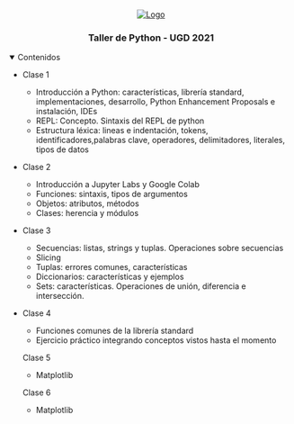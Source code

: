 <!-- PROJECT LOGO -->
<br />
<p align="center">
  <a href="https://www.python.org">
    <img src="https://www.python.org/static/community_logos/python-logo.png" alt="Logo">
  </a>

  <h3 align="center">Taller de Python - UGD 2021</h3>
</p>

<!-- TABLE OF CONTENTS -->
<details open="open">
  <summary>Contenidos</summary>
  <ul>
    <li>
      <p>Clase 1</p>
      <ul>
        <li>Introducción a Python: características, librería standard, implementaciones, desarrollo, Python Enhancement Proposals e instalación, IDEs</li>
        <li>REPL: Concepto. Sintaxis del REPL de python</li>
        <li>Estructura léxica: lineas e indentación, tokens, identificadores,palabras clave, operadores, delimitadores, literales, tipos de datos</li>
      </ul>
    </li>
<li>
<p>Clase 2</p>
<ul>
<li>Introducción a Jupyter Labs y Google Colab</li>
<li>Funciones: sintaxis, tipos de argumentos</li>
<li>Objetos: atributos, métodos</li>
<li>Clases: herencia y módulos</li>
</ul>
</li>
<li>
<p>Clase 3</p>
<ul>
<li>Secuencias: listas, strings y tuplas. Operaciones sobre secuencias</li>
<li>Slicing</li>
<li>Tuplas: errores comunes, características</li>
<li>Diccionarios:  características y ejemplos</li>
<li>Sets: características. Operaciones de unión, diferencia e
intersección.</li>
</li>
</ul>
<li>
<p>Clase 4</p>
<ul>
<li>Funciones comunes de la librería standard</li>
<li>Ejercicio práctico integrando conceptos vistos hasta el momento</li>
</li>
</ul>
<p>Clase 5</p>
<ul>
<li>Matplotlib</li>
</ul>
<p>Clase 6</p>
<ul>
<li>Matplotlib</li>
</ul>
</li>

</ul>

</details>
